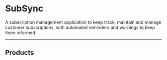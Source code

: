 # SubSync
A subscription management application to keep track, maintain and manage customer subscriptions, with automated reminders and warnings to keep them informed.

---
## Products

